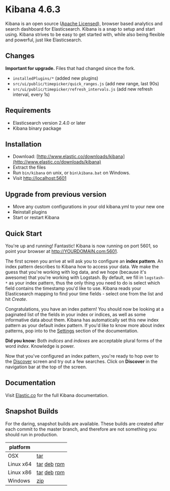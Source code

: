 # Kibana 4.6.3

Kibana is an open source ([Apache Licensed](https://github.com/elastic/kibana/blob/master/LICENSE.md)), browser based analytics and search dashboard for Elasticsearch. Kibana is a snap to setup and start using. Kibana strives to be easy to get started with, while also being flexible and powerful, just like Elasticsearch.

## Changes

**Important for upgrade.** Files that had changed since the fork.
- `installedPlugins/*` (added new plugins)
- `src/ui/public/timepicker/quick_ranges.js` (add new range, last 90s)
- `src/ui/public/timepicker/refresh_intervals.js` (add new refresh interval, every 1s)

## Requirements

- Elasticsearch version 2.4.0 or later
- Kibana binary package

## Installation

* Download: [http://www.elastic.co/downloads/kibana](http://www.elastic.co/downloads/kibana)
* Extract the files
* Run `bin/kibana` on unix, or `bin\kibana.bat` on Windows.
* Visit [http://localhost:5601](http://localhost:5601)


## Upgrade from previous version

* Move any custom configurations in your old kibana.yml to your new one
* Reinstall plugins
* Start or restart Kibana

## Quick Start

You're up and running! Fantastic! Kibana is now running on port 5601, so point your browser at http://YOURDOMAIN.com:5601.

The first screen you arrive at will ask you to configure an **index pattern**. An index pattern describes to Kibana how to access your data. We make the guess that you're working with log data, and we hope (because it's awesome) that you're working with Logstash. By default, we fill in `logstash-*` as your index pattern, thus the only thing you need to do is select which field contains the timestamp you'd like to use. Kibana reads your Elasticsearch mapping to find your time fields - select one from the list and hit *Create*.

Congratulations, you have an index pattern! You should now be looking at a paginated list of the fields in your index or indices, as well as some informative data about them. Kibana has automatically set this new index pattern as your default index pattern. If you'd like to know more about index patterns, pop into to the [Settings](#settings) section of the documentation.

**Did you know:** Both *indices* and *indexes* are acceptable plural forms of the word *index*. Knowledge is power.

Now that you've configured an index pattern, you're ready to hop over to the [Discover](#discover) screen and try out a few searches. Click on **Discover** in the navigation bar at the top of the screen.

## Documentation

Visit [Elastic.co](http://www.elastic.co/guide/en/kibana/current/index.html) for the full Kibana documentation.

## Snapshot Builds

For the daring, snapshot builds are available. These builds are created after each commit to the master branch, and therefore are not something you should run in production.

| platform |  |
| --- | --- |
| OSX | [tar](http://download.elastic.co/kibana/kibana-snapshot/kibana-4.6.3-SNAPSHOT-darwin-x86_64.tar.gz) |
| Linux x64 | [tar](http://download.elastic.co/kibana/kibana-snapshot/kibana-4.6.3-SNAPSHOT-linux-x86_64.tar.gz) [deb](https://download.elastic.co/kibana/kibana-snapshot/kibana-4.6.3-SNAPSHOT-amd64.deb) [rpm](https://download.elastic.co/kibana/kibana-snapshot/kibana-4.6.3-SNAPSHOT-x86_64.rpm) |
| Linux x86 | [tar](http://download.elastic.co/kibana/kibana-snapshot/kibana-4.6.3-SNAPSHOT-linux-x86.tar.gz) [deb](https://download.elastic.co/kibana/kibana-snapshot/kibana-4.6.3-SNAPSHOT-i386.deb) [rpm](https://download.elastic.co/kibana/kibana-snapshot/kibana-4.6.3-SNAPSHOT-i686.rpm) |
| Windows | [zip](http://download.elastic.co/kibana/kibana-snapshot/kibana-4.6.3-SNAPSHOT-windows-x86.zip) |
